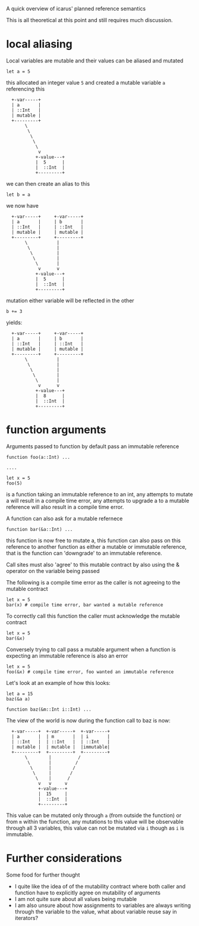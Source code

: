 A quick overview of icarus' planned reference semantics

This is all theoretical at this point and still requires much discussion.

local aliasing
==============

Local variables are mutable and their values can be aliased and mutated

    let a = 5

this allocated an integer value `5` and created a mutable variable `a` referencing this

      +-var-----+
      | a       |
      | ::Int   |
      | mutable |
      +---------+
           \
            \
             \
              \
               \
                v
               +-value---+
               |  5      |
               |  ::Int  |
               +---------+


we can then create an alias to this

    let b = a

we now have

      +-var-----+     +-var-----+
      | a       |     | b       |
      | ::Int   |     | ::Int   |
      | mutable |     | mutable |
      +---------+     +---------+
           \           |
            \          |
             \         |
              \        |
               \       |
                v      v
               +-value---+
               |  5      |
               |  ::Int  |
               +---------+

mutation either variable will be reflected in the other

    b += 3

yields:

      +-var-----+     +-var-----+
      | a       |     | b       |
      | ::Int   |     | ::Int   |
      | mutable |     | mutable |
      +---------+     +---------+
           \           |
            \          |
             \         |
              \        |
               \       |
                v      v
               +-value---+
               |  8      |
               |  ::Int  |
               +---------+



function arguments
==================
Arguments passed to function by default pass an immutable reference

    function foo(a::Int) ...

    ....

    let x = 5
    foo(5)

is a function taking an immutable reference to an int,
any attempts to mutate a will result in a compile time error,
any attempts to upgrade a to a mutable reference will also result in a compile time error.


A function can also ask for a mutable refernece

    function bar(&a::Int) ...

this function is now free to mutate a,
this function can also pass on this reference to another function as either a mutable or immutable reference,
that is the function can 'downgrade' to an immutable reference.

Call sites must also 'agree' to this mutable contract by also using the & operator on the variable being passed

The following is a compile time error as the caller is not agreeing to the mutable contract

    let x = 5
    bar(x) # compile time error, bar wanted a mutable reference

To correctly call this function the caller must acknowledge the mutable contract

    let x = 5
    bar(&x)

Conversely trying to call pass a mutable argument when a function is expecting an immutable reference is also an error

    let x = 5
    foo(&x) # compile time error, foo wanted an immutable reference



Let's look at an example of how this looks:

    let a = 15
    baz(&a a)

    function baz(&m::Int i::Int) ...


The view of the world is now during the function call to baz is now:

      +-var-----+  +-var-----+  +-var-----+
      | a       |  | m       |  | i       |
      | ::Int   |  | ::Int   |  | ::Int   |
      | mutable |  | mutable |  |immutable|
      +---------+  +---------+  +---------+
           \        |          /
            \       |         /
             \      |        /
              \     |       /
               \    |      /
                v   v     v
                +-value---+
                |  15     |
                |  ::Int  |
                +---------+


This value can be mutated only through `a` (from outside the function) or from `m` within the function,
any mutations to this value will be observable through all 3 variables,
this value can not be mutated via `i` though as `i` is immutable.



Further considerations
======================

Some food for further thought

* I quite like the idea of of the mutability contract where both caller and function have to explicitly agree on mutability of arguments
* I am not quite sure about all values being mutable
* I am also unsure about how assignments to variables are always writing through the variable to the value, what about variable reuse say in iterators?

